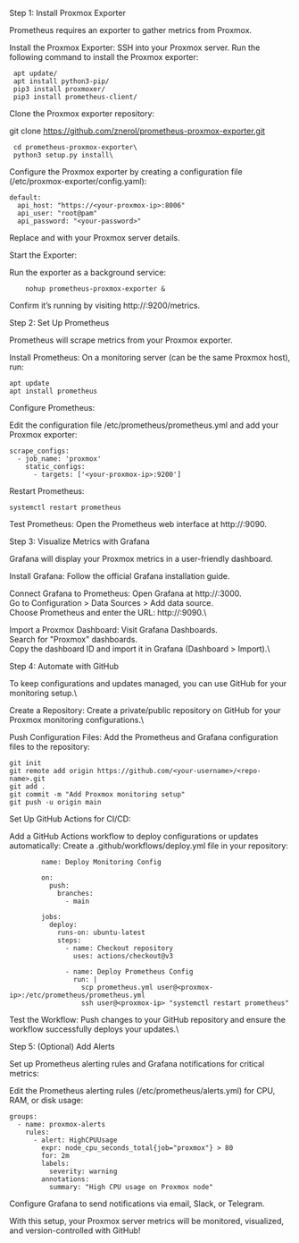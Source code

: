 Step 1: Install Proxmox Exporter

Prometheus requires an exporter to gather metrics from Proxmox.

Install the Proxmox Exporter:
      SSH into your Proxmox server.
      Run the following command to install the Proxmox exporter:

     apt update/
     apt install python3-pip/
     pip3 install proxmoxer/
     pip3 install prometheus-client/

Clone the Proxmox exporter repository:

git clone https://github.com/znerol/prometheus-proxmox-exporter.git

     cd prometheus-proxmox-exporter\
     python3 setup.py install\

Configure the Proxmox exporter by creating a configuration file (/etc/proxmox-exporter/config.yaml):

    default:
      api_host: "https://<your-proxmox-ip>:8006"
      api_user: "root@pam"
      api_password: "<your-password>"

Replace <your-proxmox-ip> and <your-password> with your Proxmox server details.

Start the Exporter:

Run the exporter as a background service:

        nohup prometheus-proxmox-exporter &

Confirm it’s running by visiting http://<your-proxmox-ip>:9200/metrics.

Step 2: Set Up Prometheus

Prometheus will scrape metrics from your Proxmox exporter.

Install Prometheus:
        On a monitoring server (can be the same Proxmox host), run:

    apt update
    apt install prometheus

Configure Prometheus:

Edit the configuration file /etc/prometheus/prometheus.yml and add your Proxmox exporter:

    scrape_configs:
      - job_name: 'proxmox'
        static_configs:
          - targets: ['<your-proxmox-ip>:9200']

Restart Prometheus:

    systemctl restart prometheus

Test Prometheus:
        Open the Prometheus web interface at http://<prometheus-server-ip>:9090.

Step 3: Visualize Metrics with Grafana

Grafana will display your Proxmox metrics in a user-friendly dashboard.

Install Grafana:
        Follow the official Grafana installation guide.

Connect Grafana to Prometheus:
        Open Grafana at http://<grafana-ip>:3000.\
        Go to Configuration > Data Sources > Add data source.\
        Choose Prometheus and enter the URL: http://<prometheus-server-ip>:9090.\

Import a Proxmox Dashboard:
        Visit Grafana Dashboards.\
        Search for "Proxmox" dashboards.\
        Copy the dashboard ID and import it in Grafana (Dashboard > Import).\

Step 4: Automate with GitHub

To keep configurations and updates managed, you can use GitHub for your monitoring setup.\

Create a Repository:
        Create a private/public repository on GitHub for your Proxmox monitoring configurations.\

Push Configuration Files:
        Add the Prometheus and Grafana configuration files to the repository:

    git init
    git remote add origin https://github.com/<your-username>/<repo-name>.git
    git add .
    git commit -m "Add Proxmox monitoring setup"
    git push -u origin main

Set Up GitHub Actions for CI/CD:

Add a GitHub Actions workflow to deploy configurations or updates automatically:
        Create a .github/workflows/deploy.yml file in your repository:

            name: Deploy Monitoring Config

            on:
              push:
                branches:
                  - main

            jobs:
              deploy:
                runs-on: ubuntu-latest
                steps:
                  - name: Checkout repository
                    uses: actions/checkout@v3

                  - name: Deploy Prometheus Config
                    run: |
                      scp prometheus.yml user@<proxmox-ip>:/etc/prometheus/prometheus.yml
                      ssh user@<proxmox-ip> "systemctl restart prometheus"

 Test the Workflow:
        Push changes to your GitHub repository and ensure the workflow successfully deploys your updates.\

Step 5: (Optional) Add Alerts

Set up Prometheus alerting rules and Grafana notifications for critical metrics:

Edit the Prometheus alerting rules (/etc/prometheus/alerts.yml) for CPU, RAM, or disk usage:

    groups:
      - name: proxmox-alerts
        rules:
          - alert: HighCPUUsage
            expr: node_cpu_seconds_total{job="proxmox"} > 80
            for: 2m
            labels:
              severity: warning
            annotations:
              summary: "High CPU usage on Proxmox node"

Configure Grafana to send notifications via email, Slack, or Telegram.

With this setup, your Proxmox server metrics will be monitored, visualized, and version-controlled with GitHub!
